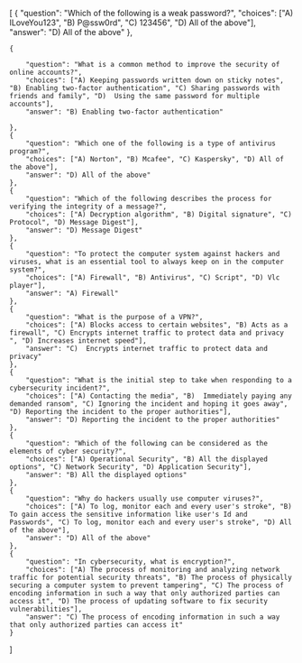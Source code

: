 [
    {
        "question": "Which of the following is a weak password?",
        "choices": ["A) ILoveYou123", "B) P@ssw0rd", "C) 123456", "D) All of the above"],
        "answer": "D) All of the above"
    },

    {    
        
        "question": "What is a common method to improve the security of online accounts?",
        "choices": ["A) Keeping passwords written down on sticky notes", "B) Enabling two-factor authentication", "C) Sharing passwords with friends and family", "D)  Using the same password for multiple accounts"],
        "answer": "B) Enabling two-factor authentication"

    },
    {
        "question": "Which one of the following is a type of antivirus program?",
        "choices": ["A) Norton", "B) Mcafee", "C) Kaspersky", "D) All of the above"],
        "answer": "D) All of the above"
    },
    {
        "question": "Which of the following describes the process for verifying the integrity of a message?",
        "choices": ["A) Decryption algorithm", "B) Digital signature", "C) Protocol", "D) Message Digest"],
        "answer": "D) Message Digest"
    },
    {
        "question": "To protect the computer system against hackers and viruses, what is an essential tool to always keep on in the computer system?",
        "choices": ["A) Firewall", "B) Antivirus", "C) Script", "D) Vlc player"],
        "answer": "A) Firewall"
    },
    {
        "question": "What is the purpose of a VPN?",
        "choices": ["A) Blocks access to certain websites", "B) Acts as a firewall", "C) Encrypts internet traffic to protect data and privacy ", "D) Increases internet speed"],
        "answer": "C)  Encrypts internet traffic to protect data and privacy"
    },
    {
        "question": "What is the initial step to take when responding to a cybersecurity incident?",
        "choices": ["A) Contacting the media", "B)  Immediately paying any demanded ransom", "C) Ignoring the incident and hoping it goes away", "D) Reporting the incident to the proper authorities"],
        "answer": "D) Reporting the incident to the proper authorities"
    },
    {
        "question": "Which of the following can be considered as the elements of cyber security?",
        "choices": ["A) Operational Security", "B) All the displayed options", "C) Network Security", "D) Application Security"],
        "answer": "B) All the displayed options"
    },
    {
        "question": "Why do hackers usually use computer viruses?",
        "choices": ["A) To log, monitor each and every user's stroke", "B) To gain access the sensitive information like user's Id and Passwords", "C) To log, monitor each and every user's stroke", "D) All of the above"],
        "answer": "D) All of the above"
    }, 
    {
        "question": "In cybersecurity, what is encryption?",
        "choices": ["A) The process of monitoring and analyzing network traffic for potential security threats", "B) The process of physically securing a computer system to prevent tampering", "C) The process of encoding information in such a way that only authorized parties can access it", "D) The process of updating software to fix security vulnerabilities"],
        "answer": "C) The process of encoding information in such a way that only authorized parties can access it"
    }
    
    
]
